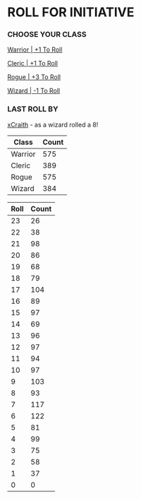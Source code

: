 # ROLL FOR INITIATIVE
### CHOOSE YOUR CLASS

[Warrior | +1 To Roll](https://github.com/benjaminsampica/benjaminsampica/issues/new?title=roll%7Cwarrior&body=Just+click+%27Submit+new+issue%27.)

[Cleric | +1 To Roll](https://github.com/benjaminsampica/benjaminsampica/issues/new?title=roll%7Ccleric&body=Just+click+%27Submit+new+issue%27.)

[Rogue | +3 To Roll](https://github.com/benjaminsampica/benjaminsampica/issues/new?title=roll%7Crogue&body=Just+click+%27Submit+new+issue%27.)

[Wizard | -1 To Roll](https://github.com/benjaminsampica/benjaminsampica/issues/new?title=roll%7Cwizard&body=Just+click+%27Submit+new+issue%27.)
### LAST ROLL BY
[xCraith](https://www.github.com/xCraith) - as a wizard rolled a 8!

|Class|Count|
|-|-|
|Warrior|575|
|Cleric|389|
|Rogue|575|
|Wizard|384|

|Roll|Count|
|-|-|
|23|26
|22|38
|21|98
|20|86
|19|68
|18|79
|17|104
|16|89
|15|97
|14|69
|13|96
|12|97
|11|94
|10|97
|9|103
|8|93
|7|117
|6|122
|5|81
|4|99
|3|75
|2|58
|1|37
|0|0
